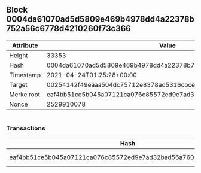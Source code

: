## Block 0004da61070ad5d5809e469b4978dd4a22378b752a56c6778d4210260f73c366

Attribute | Value
--- | ---
Height | 33353
Hash | 0004da61070ad5d5809e469b4978dd4a22378b752a56c6778d4210260f73c366
Timestamp | 2021-04-24T01:25:28+00:00
Target | 00254142f49eaaa504dc75712e8378ad5316cbcead634704b3734b6271167cc4
Merke root | eaf4bb51ce5b045a07121ca076c85572ed9e7ad32bad56a76053884e7d63947f
Nonce | 2529910078

```

```

### Transactions

Hash | Amount
--- | ---
[eaf4bb51ce5b045a07121ca076c85572ed9e7ad32bad56a76053884e7d63947f](eaf4bb51ce5b045a07121ca076c85572ed9e7ad32bad56a76053884e7d63947f.md) | 10.00000000 SKEPTI 

